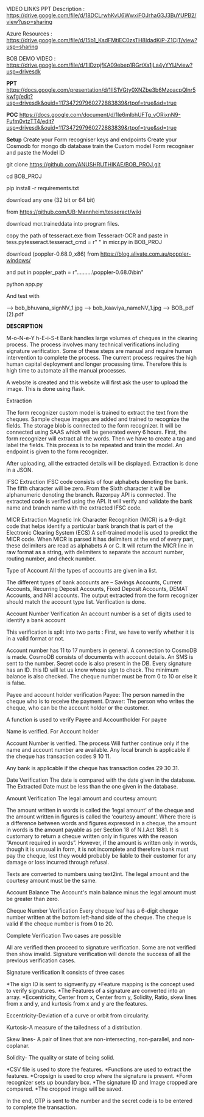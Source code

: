 VIDEO LINKS
PPT Description : https://drive.google.com/file/d/18DCLrwhKvU6WwxiFOJrhaG3J3BuYUPB2/view?usp=sharing

Azure Resources : https://drive.google.com/file/d/15b1_KsdFMtiEC0zsTH8IdadKiP-Z1CjT/view?usp=sharing

BOB DEMO VIDEO : https://drive.google.com/file/d/1lIDzpjfKA09ebep1RGrtXa1jLa4yYYlJ/view?usp=drivesdk


**PPT**
https://docs.google.com/presentation/d/1lIS1VGty0XNZbe3b6MzoacpQlnr5kwfg/edit?usp=drivesdk&ouid=117347297960272883839&rtpof=true&sd=true

**POC**
https://docs.google.com/document/d/1le6mlbhUFTg_vORixnN9-Fufm0vtzTT4/edit?usp=drivesdk&ouid=117347297960272883839&rtpof=true&sd=true

**Setup**
Create your Form recogniser keys and endpoints
Create your Cosmodb for mongo db database
train the Custom model Form recogniser and paste the Model ID

git clone https://github.com/ANUSHRUTHIKAE/BOB_PROJ.git

cd BOB_PROJ

pip install -r requirements.txt

download any one (32 bit or 64 bit)

from https://github.com/UB-Mannheim/tesseract/wiki

download mcr.traineddata into program files.

copy the path of tesseract.exe from Tesseract-OCR and paste in tess.pytesseract.tesseract_cmd = r" " in micr.py in BOB_PROJ

download (poppler-0.68.0_x86) from https://blog.alivate.com.au/poppler-windows/ 

and put in poppler_path = r"..........\poppler-0.68.0\bin"

python app.py

And test with

--> bob_bhuvana_signNV_1.jpg
--> bob_kaaviya_nameNV_1.jpg
--> BOB_pdf (2).pdf


**DESCRIPTION**

M-o-N-e-Y h-E-i-S-t Bank handles large volumes of cheques in the clearing process. The process involves many technical verifications including signature verification. Some of these steps are manual and require human intervention to complete the process. The current process requires the high human capital deployment and longer processing time. Therefore this is high time to automate all the manual processes.

A website is created and this website will first ask the user to upload the image. This is done using flask.

Extraction

The form recognizer custom model is trained to extract the text from the cheques. Sample cheque images are added and trained to recognize the fields. The storage blob is connected to the form recognizer. It will be connected using SAAS which will be generated every 6 hours. First, the form recognizer will extract all the words. Then we have to create a tag and label the fields. This process is to be repeated and train the model. An endpoint is given to the form recognizer.

After uploading, all the extracted details will be displayed. 
Extraction is done in a JSON.

IFSC Extraction IFSC code consists of four alphabets denoting the bank. The fifth character will be zero. From the Sixth character it will be alphanumeric denoting the branch. Razorpay API is connected. The extracted code is verified using the API. It will verify and validate the bank name and branch name with the extracted IFSC code.

MICR Extraction Magnetic Ink Character Recognition (MICR) is a 9-digit code that helps identify a particular bank branch that is part of the Electronic Clearing System (ECS) A self-trained model is used to predict the MICR code. When MICR is parsed it has delimiters at the end of every part, these delimiters are read as alphabets A or C. It will return the MICR line in raw format as a string, with delimiters to separate the account number, routing number, and check number.

Type of Account All the types of accounts are given in a list.

The different types of bank accounts are – Savings Accounts, Current Accounts, Recurring Deposit Accounts, Fixed Deposit Accounts, DEMAT Accounts, and NRI accounts.
The output extracted from the form recognizer should match the account type list. Verification is done.

Account Number Verification An account number is a set of digits used to identify a bank account

This verification is split into two parts : First, we have to verify whether it is in a valid format or not.

Account number has 11 to 17 numbers in general.
A connection to CosmoDB is made.
CosmoDB consists of documents with account details.
An SMS is sent to the number.
Secret code is also present in the DB.
Every signature has an ID. this ID will let us know whose sign to check.
The minimum balance is also checked. The cheque number must be from 0 to 10 or else it is false.

Payee and account holder verification Payee: The person named in the cheque who is to receive the payment. Drawer: The person who writes the cheque, who can be the account holder or the customer.

A function is used to verify Payee and Accountholder For payee

Name is verified.
For Account holder

Account Number is verified. The process Will further continue only if the name and account number are available.
Any local branch is applicable if the cheque has transaction codes 9 10 11.

Any bank is applicable if the cheque has transaction codes 29 30 31.

Date Verification The date is compared with the date given in the database. The Extracted Date must be less than the one given in the database.

Amount Verification The legal amount and courtesy amount:

The amount written in words is called the ‘legal amount’ of the cheque and the amount written in figures is called the ‘courtesy amount’. Where there is a difference between words and figures expressed in a cheque, the amount in words is the amount payable as per Section 18 of N.I.Act 1881. It is customary to return a cheque written only in figures with the reason “Amount required in words”. However, if the amount is written only in words, though it is unusual in form, it is not incomplete and therefore bank must pay the cheque, lest they would probably be liable to their customer for any damage or loss incurred through refusal.

Texts are converted to numbers using text2int. The legal amount and the courtesy amount must be the same.

Account Balance The Account's main balance minus the legal amount must be greater than zero.

Cheque Number Verification Every cheque leaf has a 6-digit cheque number written at the bottom left-hand side of the cheque. The cheque is valid if the cheque number is from 0 to 20.

Complete Verification Two cases are possible

All are verified then proceed to signature verification.
Some are not verified then show invalid.
Signature verification will denote the success of all the previous verification cases.

Signature verification It consists of three cases

*The sign ID is sent to signverify.py *Feature mapping is the concept used to verify signatures. *The Features of a signature are converted into an array. *Eccentricity, Center from x, Center from y, Solidity, Ratio, skew lines from x and y, and kurtosis from x and y are the features.

Eccentricity-Deviation of a curve or orbit from circularity.

Kurtosis-A measure of the tailedness of a distribution.

Skew lines- A pair of lines that are non-intersecting, non-parallel, and non-coplanar.

Solidity- The quality or state of being solid.

*CSV file is used to store the features. *Functions are used to extract the features. *Cropsign is used to crop where the signature is present. *Form recognizer sets up boundary box. *The signature ID and Image cropped are compared. *The cropped image will be saved.

In the end, OTP is sent to the number and the secret code is to be entered to complete the transaction.
